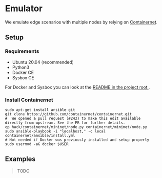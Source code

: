 # Emulator
We emulate edge scenarios with multiple nodes by relying on [Containernet](https://containernet.github.io/).

## Setup

### Requirements
- Ubuntu 20.04 (recommended)
- Python3
- Docker CE
- Sysbox CE

For Docker and Sysbox you can look at the [README in the project root.](../README.md).

### Install Containernet
```shell
sudo apt-get install ansible git
git clone https://github.com/containernet/containernet.git
#  We opened a pull request (#243) to make this edit available directly from upstream. See the PR for further details.
cp hack/containernet/mininet/node.py containernet/mininet/node.py
sudo ansible-playbook -i "localhost," -c local containernet/ansible/install.yml
# Not needed if Docker was previously installed and setup properly
sudo usermod -aG docker $USER
```

## Examples

> TODO